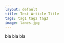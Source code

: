 ```yaml
---
layout: default
title: Test Article Title
tags: tag1 tag2 tag3
image: lanes.jpg
---
```


bla bla bla